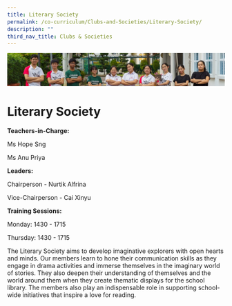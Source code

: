 ```yaml
---
title: Literary Society
permalink: /co-curriculum/Clubs-and-Societies/Literary-Society/
description: ""
third_nav_title: Clubs & Societies
---
```

![](/images/CCA/Collage-club.jpg)

Literary Society
================

<b> Teachers-in-Charge: </b>

Ms Hope Sng

Ms Anu Priya

  

<b> Leaders: </b>

Chairperson - Nurtik Alfrina 

Vice-Chairperson - Cai Xinyu

  

<b> Training Sessions: </b>

Monday: 1430 - 1715

Thursday: 1430 - 1715

  

The Literary Society aims to develop imaginative explorers with open hearts and minds. Our members learn to hone their communication skills as they engage in drama activities and immerse themselves in the imaginary world of stories. They also deepen their understanding of themselves and the world around them when they create thematic displays for the school library. The members also play an indispensable role in supporting school-wide initiatives that inspire a love for reading.